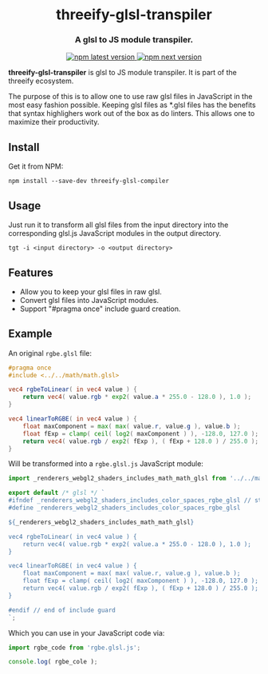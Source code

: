 <h1 align="center" style="border-bottom: none;">threeify-glsl-transpiler</h1>
<h3 align="center">A glsl to JS module transpiler.</h3>
<p align="center">
  <a href="https://www.npmjs.com/package/threeify-glsl-transpiler">
    <img alt="npm latest version" src="https://img.shields.io/npm/v/threeify-glsl-transpiler/latest.svg">
  </a>
  <a href="https://www.npmjs.com/package/threeify">
    <img alt="npm next version" src="https://img.shields.io/npm/v/threeify-glsl-transpiler/next.svg">
  </a>
</p>

**threeify-glsl-transpiler** is glsl to JS module transpiler.  It is part of the threeify ecosystem.

The purpose of this is to allow one to use raw glsl files in JavaScript in the most easy fashion possible.  Keeping glsl files as *.glsl files has the benefits that syntax highlighers work out of the box as do linters.  This allows one to maximize their productivity.

## Install

Get it from NPM:

```
npm install --save-dev threeify-glsl-compiler
```

## Usage

Just run it to transform all glsl files from the input directory into the corresponding
glsl.js JavaScript modules in the output directory.

```
tgt -i <input directory> -o <output directory>
```

## Features

* Allow you to keep your glsl files in raw glsl.
* Convert glsl files into JavaScript modules.
* Support "#pragma once" include guard creation.

## Example

An original ```rgbe.glsl``` file:

```glsl
#pragma once
#include <../../math/math.glsl>

vec4 rgbeToLinear( in vec4 value ) {
	return vec4( value.rgb * exp2( value.a * 255.0 - 128.0 ), 1.0 );
}

vec4 linearToRGBE( in vec4 value ) {
	float maxComponent = max( max( value.r, value.g ), value.b );
	float fExp = clamp( ceil( log2( maxComponent ) ), -128.0, 127.0 );
	return vec4( value.rgb / exp2( fExp ), ( fExp + 128.0 ) / 255.0 );
}
```

Will be transformed into a ```rgbe.glsl.js``` JavaScript module:

```javascript
import _renderers_webgl2_shaders_includes_math_math_glsl from '../../math/math.glsl.js'

export default /* glsl */ `
#ifndef _renderers_webgl2_shaders_includes_color_spaces_rgbe_glsl // start of include guard
#define _renderers_webgl2_shaders_includes_color_spaces_rgbe_glsl

${_renderers_webgl2_shaders_includes_math_math_glsl}

vec4 rgbeToLinear( in vec4 value ) {
	return vec4( value.rgb * exp2( value.a * 255.0 - 128.0 ), 1.0 );
}

vec4 linearToRGBE( in vec4 value ) {
	float maxComponent = max( max( value.r, value.g ), value.b );
	float fExp = clamp( ceil( log2( maxComponent ) ), -128.0, 127.0 );
	return vec4( value.rgb / exp2( fExp ), ( fExp + 128.0 ) / 255.0 );
}

#endif // end of include guard
`;
```

Which you can use in your JavaScript code via:

```javascript
import rgbe_code from 'rgbe.glsl.js';

console.log( rgbe_cole );
```
